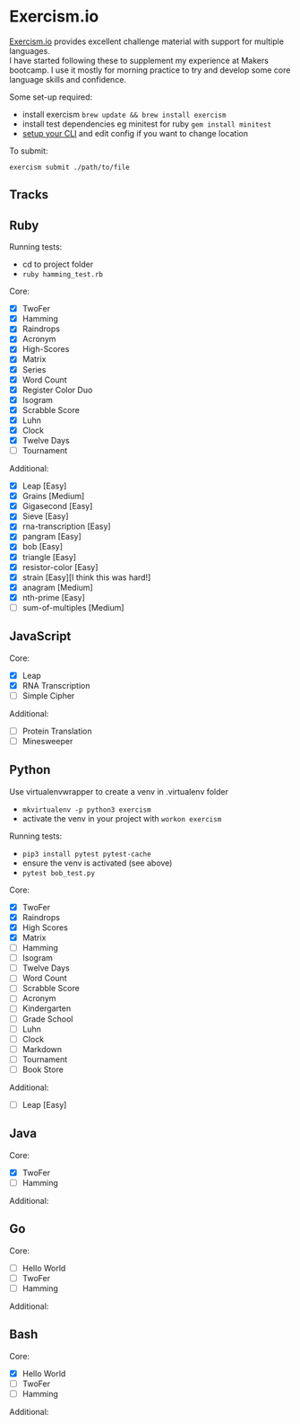 Exercism.io
======

[Exercism.io](https://exercism.io/) provides excellent challenge material with support for multiple languages.  
I have started following these to supplement my experience at Makers bootcamp. I use it mostly for morning practice to try and develop some core language skills and confidence.

Some set-up required:

- install exercism `brew update && brew install exercism`
- install test dependencies eg minitest for ruby `gem install minitest`
- [setup your CLI](https://exercism.io/cli-walkthrough) and edit config if you want to change location

To submit:

`exercism submit ./path/to/file`

Tracks
---

Ruby
----

Running tests:

- cd to project folder
- `ruby hamming_test.rb`

Core:

- [x] TwoFer
- [x] Hamming
- [x] Raindrops
- [x] Acronym
- [x] High-Scores
- [x] Matrix
- [x] Series
- [x] Word Count
- [x] Register Color Duo
- [x] Isogram
- [x] Scrabble Score
- [x] Luhn
- [x] Clock
- [x] Twelve Days
- [ ] Tournament

Additional:

- [x] Leap [Easy]
- [x] Grains [Medium]
- [x] Gigasecond [Easy]
- [x] Sieve [Easy]
- [x] rna-transcription [Easy]
- [x] pangram [Easy]
- [x] bob [Easy]
- [x] triangle [Easy]
- [x] resistor-color [Easy]
- [x] strain [Easy][I think this was hard!]
- [x] anagram [Medium]
- [x] nth-prime [Easy]
- [ ] sum-of-multiples [Medium]

JavaScript
-------

Core:

- [x] Leap
- [x] RNA Transcription
- [ ] Simple Cipher

Additional:

- [ ] Protein Translation
- [ ] Minesweeper

Python
----

Use virtualenvwrapper to create a venv in .virtualenv folder

- `mkvirtualenv -p python3 exercism`
- activate the venv in your project with `workon exercism`

Running tests:

- `pip3 install pytest pytest-cache`
- ensure the venv is activated (see above)
- `pytest bob_test.py`

Core:

- [x] TwoFer
- [x] Raindrops
- [x] High Scores
- [x] Matrix
- [ ] Hamming
- [ ] Isogram
- [ ] Twelve Days
- [ ] Word Count
- [ ] Scrabble Score
- [ ] Acronym
- [ ] Kindergarten
- [ ] Grade School
- [ ] Luhn
- [ ] Clock
- [ ] Markdown
- [ ] Tournament
- [ ] Book Store

Additional:

- [ ] Leap [Easy]

Java
-----

Core:

- [x] TwoFer
- [ ] Hamming

Additional:

Go
-----

Core:

- [ ] Hello World
- [ ] TwoFer
- [ ] Hamming

Additional:

Bash
-----

Core:

- [x] Hello World
- [ ] TwoFer
- [ ] Hamming

Additional:
